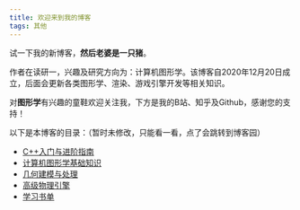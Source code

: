 ```yaml
---
title: 欢迎来到我的博客
tags: 其他
---
```




试一下我的新博客，**然后老婆是一只猪**。

作者在读研一，兴趣及研究方向为：计算机图形学。该博客自2020年12月20日成立，后面会更新各类图形学、渲染、游戏引擎开发等相关知识。

对**图形学**有兴趣的童鞋欢迎关注我，下方是我的B站、知乎及Github，感谢您的支持！



以下是本博客的目录：（暂时未修改，只能看一看，点了会跳转到博客园）

* [C++入门与进阶指南](https://www.cnblogs.com/sharkpem/category/1129573.html)
* [计算机图形学基础知识](https://www.cnblogs.com/sharkpem/category/941554.html)
* [几何建模与处理](https://www.cnblogs.com/sharkpem/category/1862585.html)
* [高级物理引擎](https://www.cnblogs.com/sharkpem/category/1862586.html)
* [学习书单](https://www.cnblogs.com/sharkpem/p/10366957.html)
